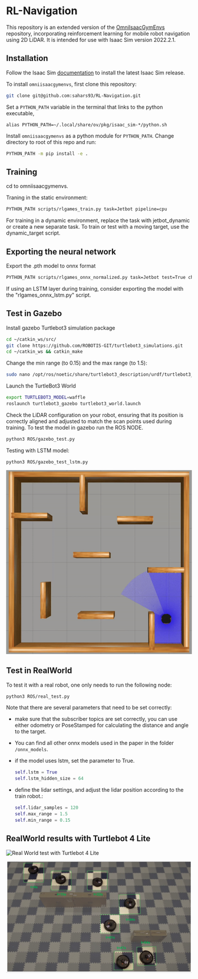 # RL-Navigation

This repository is an extended version of the [OmniIsaacGymEnvs](https://github.com/isaac-sim/OmniIsaacGymEnvs) repository, incorporating reinforcement learning for mobile robot navigation using 2D LiDAR. It is intended for use with Isaac Sim version 2022.2.1.

## Installation


Follow the Isaac Sim [documentation](https://github.com/NVIDIA-Omniverse/OmniIsaacGymEnvs) to install the latest Isaac Sim release.


To install `omniisaacgymenvs`, first clone this repository:

```bash
git clone git@github.com:sahars93/RL-Navigation.git
```

Set a `PYTHON_PATH` variable in the terminal that links to the python executable, 

```
alias PYTHON_PATH=~/.local/share/ov/pkg/isaac_sim-*/python.sh
```

Install `omniisaacgymenvs` as a python module for `PYTHON_PATH`. Change directory to root of this repo and run:

```bash
PYTHON_PATH -m pip install -e .
```

## Training

cd to omniisaacgymenvs.

Traning in the static environment:

```bash
PYTHON_PATH scripts/rlgames_train.py task=Jetbot pipeline=cpu
```
For training in a dynamic environment, replace the task with jetbot_dynamic or create a new separate task. To train or test with a moving target, use the dynamic_target script.


## Exporting the neural network

Export the .pth model to onnx format

```bash
PYTHON_PATH scripts/rlgames_onnx_normalized.py task=Jetbot test=True checkpoint=CHECKPOINT_PATH pipeline=cpu
```
If using an LSTM layer during training, consider exporting the model with the "rlgames_onnx_lstm.py" script.


## Test in Gazebo

Install gazebo Turtlebot3 simulation package

```bash
cd ~/catkin_ws/src/
git clone https://github.com/ROBOTIS-GIT/turtlebot3_simulations.git
cd ~/catkin_ws && catkin_make
```
Change the min range (to 0.15) and the max range (to 1.5):

```bash
sudo nano /opt/ros/noetic/share/turtlebot3_description/urdf/turtlebot3_waffle.gazebo.xacro
```

Launch the TurtleBot3 World


```bash
export TURTLEBOT3_MODEL=waffle
roslaunch turtlebot3_gazebo turtlebot3_world.launch
```
Check the LiDAR configuration on your robot, ensuring that its position is correctly aligned and adjusted to match the scan points used during training.
To test the model in gazebo run the ROS NODE.

```bash
python3 ROS/gazebo_test.py
```

Testing with LSTM model:

```bash
python3 ROS/gazebo_test_lstm.py
```
<div align="center">
  <img src="omniisaacgymenvs/img/gazebo_gif3.gif" alt="Gazebo test with Turtlebot">
</div>

## Test in RealWorld

To test it with a real robot, one only needs to run the following node: 

```bash
python3 ROS/real_test.py
```

Note that there are several parameters that need to be set correctly:
- make sure that the subscriber topics are set correctly, you can use either odometry or PoseStamped for calculating the distance and angle to the target.

- You can find all other onnx models used in the paper in the folder ```/onnx_models```. 

- if the model uses lstm, set the parameter to True.
    ```python
    self.lstm = True
    self.lstm_hidden_size = 64
    ```
- define the lidar settings, and adjust the lidar position according to the train robot.:
    ```python
    self.lidar_samples = 120
    self.max_range = 1.5 
    self.min_range = 0.15 

## RealWorld results with Turtlebot 4 Lite

![Real World test with Turtlebot 4 Lite](omniisaacgymenvs/img/RL_Nav_x2.gif)

![Real World test with Turtlebot 4 Lite](omniisaacgymenvs/img/realworld.png)
